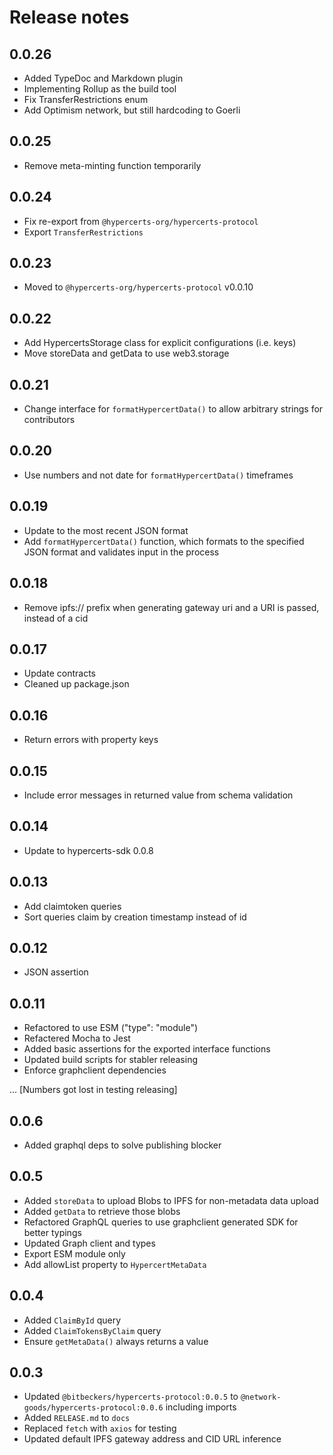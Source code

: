 # Release notes

## 0.0.26

* Added TypeDoc and Markdown plugin
* Implementing Rollup as the build tool
* Fix TransferRestrictions enum
* Add Optimism network, but still hardcoding to Goerli

## 0.0.25

* Remove meta-minting function temporarily

## 0.0.24

* Fix re-export from `@hypercerts-org/hypercerts-protocol`
* Export `TransferRestrictions`

## 0.0.23

* Moved to `@hypercerts-org/hypercerts-protocol` v0.0.10

## 0.0.22

* Add HypercertsStorage class for explicit configurations (i.e. keys)
* Move storeData and getData to use web3.storage

## 0.0.21

* Change interface for `formatHypercertData()` to allow arbitrary strings for contributors

## 0.0.20

* Use numbers and not date for `formatHypercertData()` timeframes

## 0.0.19

* Update to the most recent JSON format
* Add `formatHypercertData()` function, which formats to the specified JSON format and validates input in the process

## 0.0.18

* Remove ipfs:// prefix when generating gateway uri and a URI is passed, instead of a cid

## 0.0.17

* Update contracts
* Cleaned up package.json

## 0.0.16

* Return errors with property keys

## 0.0.15

* Include error messages in returned value from schema validation

## 0.0.14

* Update to hypercerts-sdk 0.0.8

## 0.0.13

* Add claimtoken queries
* Sort queries claim by creation timestamp instead of id

## 0.0.12

* JSON assertion

## 0.0.11

* Refactored to use ESM ("type": "module")
* Refactered Mocha to Jest
* Added basic assertions for the exported interface functions
* Updated build scripts for stabler releasing
* Enforce graphclient dependencies

... [Numbers got lost in testing releasing]

## 0.0.6

* Added graphql deps to solve publishing blocker

## 0.0.5

* Added `storeData` to upload Blobs to IPFS for non-metadata data upload
* Added `getData` to retrieve those blobs
* Refactored GraphQL queries to use graphclient generated SDK for better typings
* Updated Graph client and types
* Export ESM module only
* Add allowList property to `HypercertMetaData`

## 0.0.4

* Added `ClaimById` query
* Added `ClaimTokensByClaim` query
* Ensure `getMetaData()` always returns a value

## 0.0.3

* Updated `@bitbeckers/hypercerts-protocol:0.0.5` to `@network-goods/hypercerts-protocol:0.0.6` including imports
* Added `RELEASE.md` to `docs`
* Replaced `fetch` with `axios` for testing
* Updated default IPFS gateway address and CID URL inference